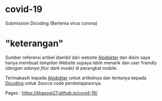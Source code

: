# covid-19
Submission Dicoding (Bertema virus corona)

# "keterangan"
Sumber referensi artikel diambil dari website [Alodokter](https://www.alodokter.com/) dan disini saya hanya membuat _tampilan_ Website supaya lebih menarik dan user friendly _(dengan adanya fitur dark mode)_ di perangkat mobile.

Terimakasih kepada [Alodokter](https://www.alodokter.com/) untuk artikelnya dan tentunya kepada [Dicoding](https://www.dicoding.com/)  untuk Source code pembelajarannya.

Pages : https://khasogi27.github.io/covid-19/